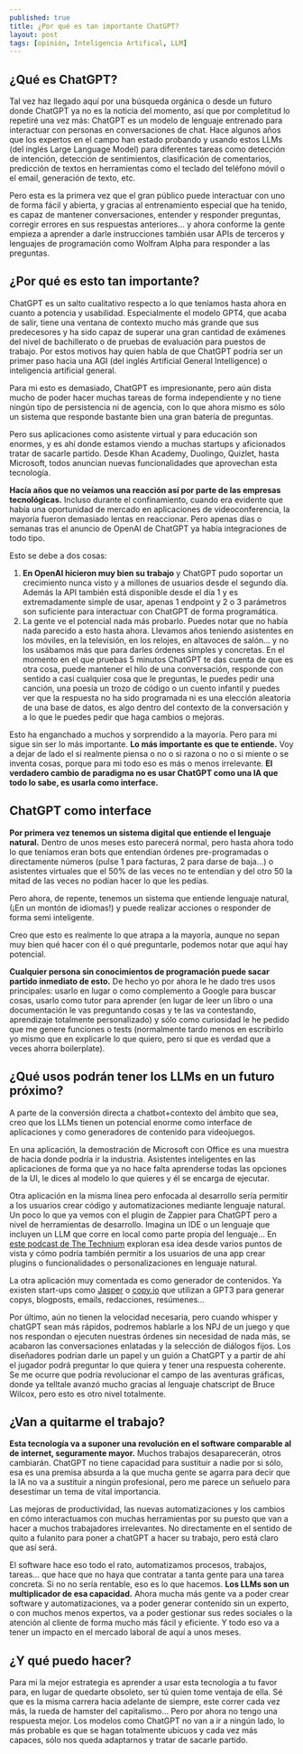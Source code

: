 ```yaml
---
published: true
title: ¿Por qué es tan importante ChatGPT?
layout: post
tags: [opinión, Inteligencia Artifical, LLM] 
---
```


## ¿Qué es ChatGPT?

Tal vez haz llegado aquí por una búsqueda orgánica o desde un futuro donde ChatGPT
ya no es la noticia del momento, así que por completitud lo repetiré una vez más: ChatGPT es un modelo de lenguaje entrenado para interactuar con personas en conversaciones de chat. Hace algunos años que los expertos en el campo han estado probando y usando estos LLMs (del inglés Large Language Model) para diferentes tareas como detección de intención, detección de sentimientos, clasificación de comentarios, predicción de textos en herramientas como el teclado del teléfono móvil o el email, generación de texto, etc. 

Pero esta es la primera vez que el gran público puede interactuar con uno de forma fácil y abierta, y gracias al entrenamiento especial que ha tenido, es capaz de mantener conversaciones, entender y responder preguntas, corregir errores en sus respuestas anteriores... y ahora conforme la gente empieza a aprender a darle instrucciones también usar APIs de terceros y lenguajes de programación como Wolfram Alpha para responder a las preguntas.

## ¿Por qué es esto tan importante?           

ChatGPT es un salto cualitativo respecto a lo que teníamos hasta ahora en cuanto a potencia y usabilidad.
Especialmente el modelo GPT4, que acaba de salir, tiene una ventana de contexto mucho más grande que sus predecesores y ha sido capaz de superar una gran cantidad de exámenes del nivel de bachillerato o de pruebas de evaluación para puestos de trabajo. Por estos motivos hay quien habla de que ChatGPT podría ser un primer paso hacia una AGI (del inglés Artificial General Intelligence) o inteligencia artificial general.

Para mi esto es demasiado, ChatGPT es impresionante, pero aún dista mucho de poder hacer muchas tareas de
forma independiente y no tiene ningún tipo de persistencia ni de agencia, con lo que ahora mismo es sólo
un sistema que responde bastante bien una gran batería de preguntas. 

Pero sus aplicaciones como asistente virtual y para educación son enormes, y es ahí donde estamos viendo a muchas startups y aficionados tratar de sacarle partido. Desde Khan Academy, Duolingo, Quizlet, hasta Microsoft, todos anuncian nuevas funcionalidades que aprovechan esta tecnología.

**Hacía años que no veíamos una reacción así por parte de las empresas tecnológicas.** Incluso durante el confinamiento, cuando era evidente que había una oportunidad de mercado en aplicaciones de videoconferencia, la mayoría fueron demasiado lentas en reaccionar. Pero apenas días o semanas tras el anuncio de OpenAI de ChatGPT ya había integraciones de todo tipo.

Esto se debe a dos cosas:

1. **En OpenAI hicieron muy bien su trabajo** y ChatGPT pudo soportar un crecimiento nunca visto y a millones de usuarios desde el segundo día. Además la API también está disponible desde el día 1 y es extremadamente simple de usar, apenas 1 endpoint y 2 o 3 parámetros son suficiente para interactuar con ChatGPT de forma programática.
2. La gente ve el potencial nada más probarlo. Puedes notar que no había nada parecido a esto hasta ahora. Llevamos años teniendo asistentes en los móviles, en la televisión, en los relojes, en altavoces de salón... y no los usábamos más que para darles órdenes simples y concretas. En el momento en el que pruebas 5 minutos ChatGPT te das cuenta de que es otra cosa, puede mantener el hilo de una conversación, responde con sentido a casi cualquier cosa que le preguntas, le puedes pedir una canción, una poesía un trozo de código o un cuento infantil y puedes ver que la respuesta no ha sido programada ni es una elección aleatoria de una base de datos, es algo dentro del contexto de la conversación y a lo que le puedes pedir que haga cambios o mejoras.

Esto ha enganchado a muchos y sorprendido a la mayoría. Pero para mi sigue sin ser lo más importante. **Lo más importante es que te entiende.** Voy a dejar de lado el si realmente piensa o no o si razona o no o si miente o se inventa cosas, porque para mi todo eso es más o menos irrelevante. **El verdadero cambio de paradigma no es usar ChatGPT como una IA que todo lo sabe, es usarla como interface.**

## ChatGPT como interface

**Por primera vez tenemos un sistema digital que entiende el lenguaje natural.** Dentro de unos meses esto parecerá normal, pero hasta ahora todo lo que teníamos eran bots que entendían órdenes pre-programadas o directamente números (pulse 1 para facturas, 2 para darse de baja...) o asistentes virtuales que el 50% de las veces no te entendían y del otro 50 la mitad de las veces no podían hacer lo que les pedías.

Pero ahora, de repente, tenemos un sistema que entiende lenguaje natural, (¡En un montón de idiomas!) y puede realizar acciones o responder de forma semi inteligente.

Creo que esto es realmente lo que atrapa a la mayoría, aunque no sepan muy bien qué hacer con él o qué preguntarle, podemos notar que aquí hay potencial.

**Cualquier persona sin conocimientos de programación puede sacar partido inmediato de esto.** De hecho yo por ahora le he dado tres usos principales: usarlo en lugar o como complemento a Google para buscar cosas, usarlo como tutor para aprender (en lugar de leer un libro o una documentación le vas preguntando cosas y te las va contestando, aprendizaje totalmente personalizado) y sólo como curiosidad le he pedido que me genere funciones o tests (normalmente tardo menos en escribirlo yo mismo que en explicarle lo que quiero, pero si que es verdad que a veces ahorra boilerplate).

## ¿Qué usos podrán tener los LLMs en un futuro próximo?

A parte de la conversión directa a chatbot+contexto del ámbito que sea, creo que los LLMs tienen un potencial enorme como interface de aplicaciones y como generadores de contenido para videojuegos. 

En una aplicación, la demostración de Microsoft con Office es una muestra de hacia donde podría ir la industria. Asistentes inteligentes en las aplicaciones de forma que ya no hace falta aprenderse todas las opciones de la UI, le dices al modelo lo que quieres y él se encarga de ejecutar.

Otra aplicación en la misma línea pero enfocada al desarrollo sería permitir a los usuarios crear código y automatizaciones mediante lenguaje natural. Un poco lo que ya vemos con el plugin de Zappier para ChatGPT pero a nivel de herramientas de desarrollo. Imagina un IDE o un lenguaje que incluyen un LLM que corre en local como parte
propia del lenguaje... En [este podcast de The Technium](https://technium.transistor.fm/episodes/llms-eat-software-development) exploran esa idea desde varios puntos de vista y cómo podría también permitir a los usuarios de una app crear plugins o funcionalidades o personalizaciones en lenguaje natural.

La otra aplicación muy comentada es como generador de contenidos. Ya existen start-ups como [Jasper](https://www.jasper.ai/) o [copy.io](https://www.copy.ai/) que utilizan a GPT3 para generar copys, blogposts, emails, redacciones, resúmenes...

Por último, aún no tienen la velocidad necesaria, pero cuando whisper y chatGPT sean más rápidos, podremos hablarle a los NPJ de un juego y que nos respondan o ejecuten nuestras órdenes sin necesidad de nada más, se acabaron las conversaciones enlatadas y la selección de diálogos fijos. Los diseñadores podrían darle un papel y un guión a ChatGPT y a partir de ahí el jugador podrá preguntar lo que quiera y tener una respuesta coherente. Se me ocurre que podría revolucionar el campo de las aventuras gráficas, donde ya telltale avanzó mucho gracias al lenguaje chatscript de Bruce Wilcox, pero esto es otro nivel totalmente. 

## ¿Van a quitarme el trabajo?

**Esta tecnología va a suponer una revolución en el software comparable al de internet, seguramente mayor.** Muchos trabajos desaparecerán, otros cambiarán. ChatGPT no tiene capacidad para sustituir a nadie por si sólo, esa es una premisa absurda a la que mucha gente se agarra para decir que la IA no va a sustituir a ningún profesional, pero me parece un señuelo para desestimar un tema de vital importancia. 

Las mejoras de productividad, las nuevas automatizaciones y los cambios en cómo interactuamos con muchas herramientas por su puesto que van a hacer a muchos trabajadores irrelevantes. No directamente en el sentido de quito a fulanito para poner a chatGPT a hacer su trabajo, pero está claro que así será.

El software hace eso todo el rato, automatizamos procesos, trabajos, tareas... que hace que no haya que contratar a tanta gente para una tarea concreta. Si no no sería rentable, eso es lo que hacemos. **Los LLMs son un multiplicador de esa capacidad.** Ahora mucha más gente va a poder crear software y automatizaciones, va a poder generar contenido sin un experto, o con muchos menos expertos, va a poder gestionar sus redes sociales o la atención al cliente de forma mucho más fácil y eficiente. Y todo eso va a tener un impacto en el mercado laboral de aquí a unos meses.

## ¿Y qué puedo hacer?

Para mi la mejor estrategia es aprender a usar esta tecnología a tu favor para, en lugar de quedarte obsoleto, ser tú quien tome ventaja de ella. Sé que es la misma carrera hacia adelante de siempre, este correr cada vez más, la rueda de hamster del capitalismo... Pero por ahora no tengo una respuesta mejor. Los modelos como ChatGPT no van a ir a ningún lado, lo más probable es que se hagan totalmente ubicuos y cada vez más capaces, sólo nos queda adaptarnos y tratar de sacarle partido.


